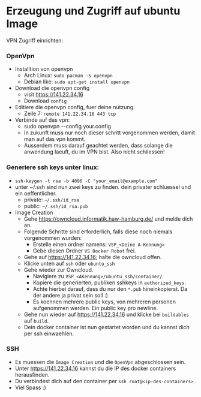 # Erzeugung und Zugriff auf ubuntu Image

VPN Zugriff einrichten:

### OpenVpn
  * Installtion von openvpn
    * Arch Linux: `sudo pacman -S openvpn`
    * Debian like: `sudo apt-get install openvpn`
  * Download die openvpn config
    * visit https://141.22.34.16
    * Download `config`
  * Editiere die openvpn config, fuer deine nutzung:
    * Zeile 7: `remote 141.22.34.16 443 tcp`
  * Verbinde auf das vpn:
    * sudo openvpn --config your.config
    * In zukunft muss nur noch dieser schritt vorgenommen werden, damit man auf das vpn kommt.
    * Ausserdem muss darauf geachtet werden, dass solange die anwendung laeuft, du im VPN bist. Also nicht schliessen!

### Generiere ssh keys unter linux:
  * `ssh-keygen -t rsa -b 4096 -C "your_email@example.com"`
  * unter ~/.ssh sind nun zwei keys zu finden. dein privater schluessel und ein oeffentlicher.
    * private: `~/.ssh/id_rsa`
    * public: `~/.ssh/id_rsa.pub`
* Image Creation
  * Gehe https://owncloud.informatik.haw-hamburg.de/ und melde dich an.
  * Folgende Schritte sind erforderlich, falls diese noch niemals vorgenommen wurden:
    * Erstelle einen ordner namens: `VSP_<Deine A-Kennung>`
    * Gebe diesen Ordner `VS Docker Robot` frei.
  * Gehe auf https://141.22.34.16; halte die owncloud offen.
  * Klicke unten auf `ssh` oder `ubuntu_ssh`
  * Gehe wieder zur Owncloud.
    * Navigiere zu `VSP_<AKennung>/ubuntu_ssh/container/`
    * Kopiere die generierten, publiken sshkeys in `authorized_keys`.
    * Achte hierbei darauf, dass du nur den `*.pub` hineinkopierst. Da der andere ja privat sein soll :)
    * Es koennen mehrere public keys, von mehreren personen aufgenommen werden. Ein public key pro newline.
  * Gehe nun wieder auf https://141.22.34.16 und klicke bei `buildables` auf `build`.
  * Dein docker container ist nun gestartet worden und du kannst dich per ssh einwaehlen.

### SSH
  * Es muessen die `Image Creation` und die `OpenVpn` abgeschlossen sein.
  * Unter https://141.22.34.16 kannst du die IP des docker containers herausfinden.
  * Du verbindest dich auf den container per `ssh root@<ip-des-containers>`.
  * Viel Spass :)

